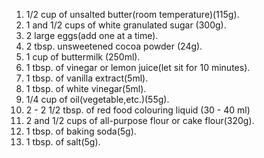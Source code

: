 1. 1/2 cup of unsalted butter(room temperature)(115g).
2. 1 and 1/2 cups of white granulated sugar (300g).
3. 2 large eggs(add one at a time).
4. 2 tbsp. unsweetened cocoa powder (24g).
5. 1 cup of buttermilk (250ml).
6. 1 tbsp. of vinegar or lemon juice(let sit for 10 minutes).
7. 1 tbsp. of vanilla extract(5ml).
8. 1 tbsp. of white vinegar(5ml).
9. 1/4 cup of oil(vegetable,etc.)(55g).
10. 2 - 2 1/2 tbsp. of red food colouring liquid (30 - 40 ml)
11. 2 and 1/2 cups of all-purpose flour or cake flour(320g).
12. 1 tbsp. of baking soda(5g).
13. 1 tbsp. of salt(5g). 